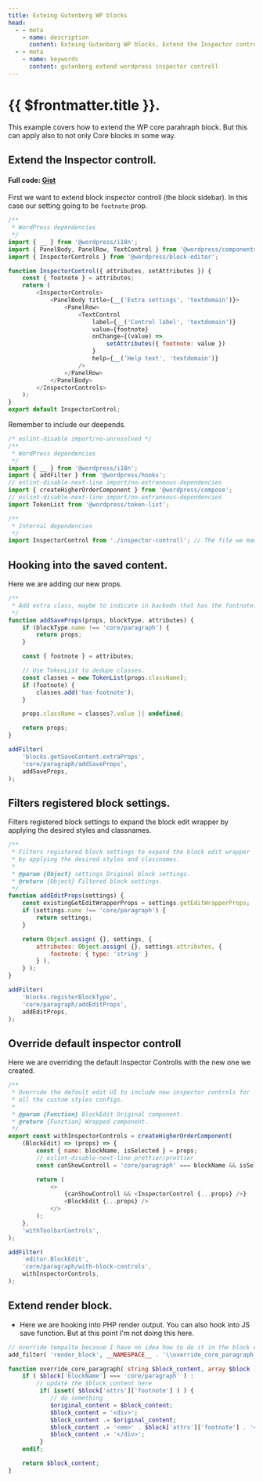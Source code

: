 ```yaml
---
title: Exteing Gutenberg WP blocks
head:
  - - meta
    - name: description
      content: Exteing Gutenberg WP blocks, Extend the Inspector control.
  - - meta
    - name: keywords
      content: gutenberg extend wordpress inspector controll
---
```


# {{ $frontmatter.title }}.

This example covers how to extend the WP core parahraph block. 
But this can apply also to not only Core blocks in some way.

## Extend the Inspector controll.

#### Full code: [Gist](https://gist.github.com/isuke01/ebaebb3c5fc5c4804fdad3982973ba50)
First we want to extend block inspector controll (the block sidebar).
In this case our setting going to be `footnote` prop.

```js inspector-controll.js
/**
 * WordPress dependencies
 */
import { __ } from '@wordpress/i18n';
import { PanelBody, PanelRow, TextControl } from '@wordpress/components';
import { InspectorControls } from '@wordpress/block-editor';

function InspectorControl({ attributes, setAttributes }) {
	const { footnote } = attributes;
	return (
		<InspectorControls>
			<PanelBody title={__('Extra settings', 'textdomain')}>
				<PanelRow>
					<TextControl
						label={__('Control label', 'textdomain')}
						value={footnote}
						onChange={(value) => 
							setAttributes({ footnote: value })
						}
						help={__('Help text', 'textdomain')}
					/>
				</PanelRow>
			</PanelBody>
		</InspectorControls>
	);
}
export default InspectorControl;
```

Remember to include our deepends.

```js editor.js
/* eslint-disable import/no-unresolved */
/**
 * WordPress dependencies
 */
import { __ } from '@wordpress/i18n';
import { addFilter } from '@wordpress/hooks';
// eslint-disable-next-line import/no-extraneous-dependencies
import { createHigherOrderComponent } from '@wordpress/compose';
// eslint-disable-next-line import/no-extraneous-dependencies
import TokenList from '@wordpress/token-list';

/**
 * Internal dependencies
 */
import InspectorControl from './inspector-controll'; // The file we made above to the extending inspector controller.
```

## Hooking into the saved content.

Here we are adding our new props.
```js editor.js
/**
 * Add extra class, maybe to indicate in backedn that has the footnote?
 */
function addSaveProps(props, blockType, attributes) {
	if (blockType.name !== 'core/paragraph') {
		return props;
	}

	const { footnote } = attributes;

	// Use TokenList to dedupe classes.
	const classes = new TokenList(props.className);
	if (footnote) {
		classes.add('has-footnote');
	}

	props.className = classes?.value || undefined;

	return props;
}

addFilter(
	'blocks.getSaveContent.extraProps',
	'core/paragraph/addSaveProps',
	addSaveProps,
);
```
## Filters registered block settings.

Filters registered block settings to expand the block edit wrapper by applying the desired styles and classnames.

```js editor.js
/**
 * Filters registered block settings to expand the block edit wrapper
 * by applying the desired styles and classnames.
 *
 * @param {Object} settings Original block settings.
 * @return {Object} Filtered block settings.
 */
function addEditProps(settings) {
	const existingGetEditWrapperProps = settings.getEditWrapperProps;
	if (settings.name !== 'core/paragraph') {
		return settings;
	}

	return Object.assign( {}, settings, {
		attributes: Object.assign( {}, settings.attributes, {
			footnote: { type: 'string' }
		} ),
	} );
}

addFilter(
	'blocks.registerBlockType',
	'core/paragraph/addEditProps',
	addEditProps,
);
```

## Override default inspector controll

Here we are overriding the default Inspector Controlls with the new one we created.

```js editor.js
/**
 * Override the default edit UI to include new inspector controls for
 * all the custom styles configs.
 *
 * @param {Function} BlockEdit Original component.
 * @return {Function} Wrapped component.
 */
export const withInspectorControls = createHigherOrderComponent(
	(BlockEdit) => (props) => {
		const { name: blockName, isSelected } = props;
		// eslint-disable-next-line prettier/prettier
		const canShowControll = 'core/paragraph' === blockName && isSelected;

		return (
			<>
				{canShowControll && <InspectorControl {...props} />}
				<BlockEdit {...props} />
			</>
		);
	},
	'withToolbarControls',
);

addFilter(
	'editor.BlockEdit',
	'core/paragraph/with-block-controls',
	withInspectorControls,
);
```

## Extend render block.

 - Here we are hooking into PHP render output. You can also hook into JS save function. But at this point I'm not doing this here.

```php functions.php
// override tempalte becasue I have no idea how to do it in the block editor hooks :D
add_filter( 'render_block', __NAMESPACE__ . '\\override_core_paragraph', 10, 2 );

function override_core_paragraph( string $block_content, array $block ) {
	if ( $block['blockName'] === 'core/paragraph' ) :
		// update the $block_content here
		 if( isset( $block['attrs']['footnote'] ) ) {
			// do something
			$original_content = $block_content;
			$block_content = '<div>';
         	$block_content .= $original_content;
			$block_content .= '<em>' . $block['attrs']['footnote'] . '</em>';
			$block_content .= '</div>';
		 }
	endif;

	return $block_content;
}
```